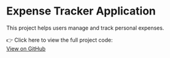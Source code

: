 # Expense Tracker Application

This project helps users manage and track personal expenses.

👉 Click here to view the full project code:  
[View on GitHub](https://github.com/nilu1342/Expense-Tracker)
